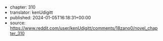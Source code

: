 - chapter: 310
- translator: kenUdigitt
- published: 2024-01-05T16:18:31+00:00
- source: https://www.reddit.com/user/kenUdigitt/comments/18zano0/novel_chapter_310
